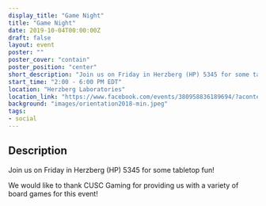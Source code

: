 ```yaml
---
display_title: "Game Night"
title: "Game Night"
date: 2019-10-04T00:00:00Z
draft: false
layout: event
poster: ""
poster_cover: "contain"
poster_position: "center"
short_description: "Join us on Friday in Herzberg (HP) 5345 for some tabletop fun!"
start_time: "2:00 - 6:00 PM EDT"
location: "Herzberg Laboratories"
location_link: "https://www.facebook.com/events/380958836189694/?acontext=%7B%22event_action_history%22%3A[%7B%22surface%22%3A%22page%22%7D]%7D"
background: "images/orientation2018-min.jpeg"
tags:
- social
---
```


## Description

Join us on Friday in Herzberg (HP) 5345 for some tabletop fun!

We would like to thank CUSC Gaming for providing us with a variety of board games for this event!